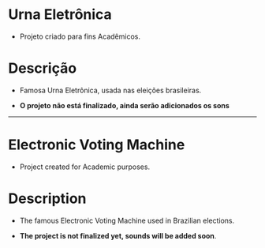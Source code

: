 # **Urna Eletrônica**

- Projeto criado para fins Acadêmicos.

# **Descrição**

- Famosa Urna Eletrônica, usada nas eleições brasileiras.

- **O projeto não está finalizado, ainda serão adicionados os sons**

------------------------------------------------------------------------------------------------------------------

# **Electronic Voting Machine**

- Project created for Academic purposes.

# **Description**

- The famous Electronic Voting Machine used in Brazilian elections.

- **The project is not finalized yet, sounds will be added soon**.